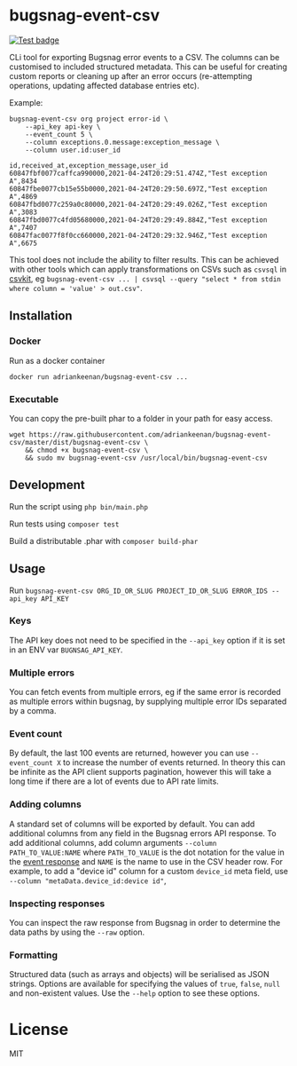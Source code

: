 # bugsnag-event-csv

[![Test badge](https://github.com/adriankeenan/bugsnag-event-csv/actions/workflows/test.yaml/badge.svg)](https://github.com/adriankeenan/bugsnag-event-csv/actions/workflows/test.yaml)

CLi tool for exporting Bugsnag error events to a CSV. The columns can be customised to included structured metadata.
This can be useful for creating custom reports or cleaning up after an error occurs (re-attempting operations, updating
affected database entries etc).

Example:
```
bugsnag-event-csv org project error-id \
    --api_key api-key \
    --event_count 5 \
    --column exceptions.0.message:exception_message \
    --column user.id:user_id
```

```csv
id,received_at,exception_message,user_id
60847fbf0077caffca990000,2021-04-24T20:29:51.474Z,"Test exception A",8434
60847fbe0077cb15e55b0000,2021-04-24T20:29:50.697Z,"Test exception A",4869
60847fbd0077c259a0c80000,2021-04-24T20:29:49.026Z,"Test exception A",3083
60847fbd0077c4fd05680000,2021-04-24T20:29:49.884Z,"Test exception A",7407
60847fac0077f8f0cc660000,2021-04-24T20:29:32.946Z,"Test exception A",6675
```

This tool does not include the ability to filter results. This can be achieved with other tools which can apply
transformations on CSVs such as `csvsql` in [csvkit](https://csvkit.readthedocs.io/en/latest/),
eg `bugsnag-event-csv ... | csvsql --query "select * from stdin where column = 'value' > out.csv"`.


## Installation

### Docker

Run as a docker container

`docker run adriankeenan/bugsnag-event-csv ...`


### Executable

You can copy the pre-built phar to a folder in your path for easy access.

```
wget https://raw.githubusercontent.com/adriankeenan/bugsnag-event-csv/master/dist/bugsnag-event-csv \
    && chmod +x bugsnag-event-csv \
    && sudo mv bugsnag-event-csv /usr/local/bin/bugsnag-event-csv
```

## Development

Run the script using `php bin/main.php`

Run tests using `composer test`

Build a distributable .phar with `composer build-phar`

## Usage

Run `bugsnag-event-csv ORG_ID_OR_SLUG PROJECT_ID_OR_SLUG ERROR_IDS --api_key API_KEY`

### Keys

The API key does not need to be specified in the `--api_key` option if it is set in an ENV var `BUGNSAG_API_KEY`.

### Multiple errors

You can fetch events from multiple errors, eg if the same error is recorded as multiple errors within bugsnag, by
supplying multiple error IDs separated by a comma.

### Event count

By default, the last 100 events are returned, however you can use `--event_count X` to increase the number of events
returned. In theory this can be infinite as the API client supports pagination, however this will take a long time if
there are a lot of events due to API rate limits.

### Adding columns

A standard set of columns will be exported by default. You can add additional columns from any field in the Bugsnag 
errors API response. To add additional columns, add column arguments `--column PATH_TO_VALUE:NAME` 
where `PATH_TO_VALUE` is the dot notation for the value in the
[event response](https://bugsnagapiv2.docs.apiary.io/#reference/errors/errors/list-the-errors-on-a-project) and `NAME`
is the name to use in the CSV header row. For example, to add a "device id" column for a custom `device_id` meta field,
use `--column "metaData.device_id:device id"`,

### Inspecting responses

You can inspect the raw response from Bugsnag in order to determine the data paths by using the `--raw`
option.

### Formatting

Structured data (such as arrays and objects) will be serialised as JSON strings. Options are available for specifying
the values of `true`, `false`, `null` and non-existent values. Use the `--help` option to see these options.

# License

MIT
